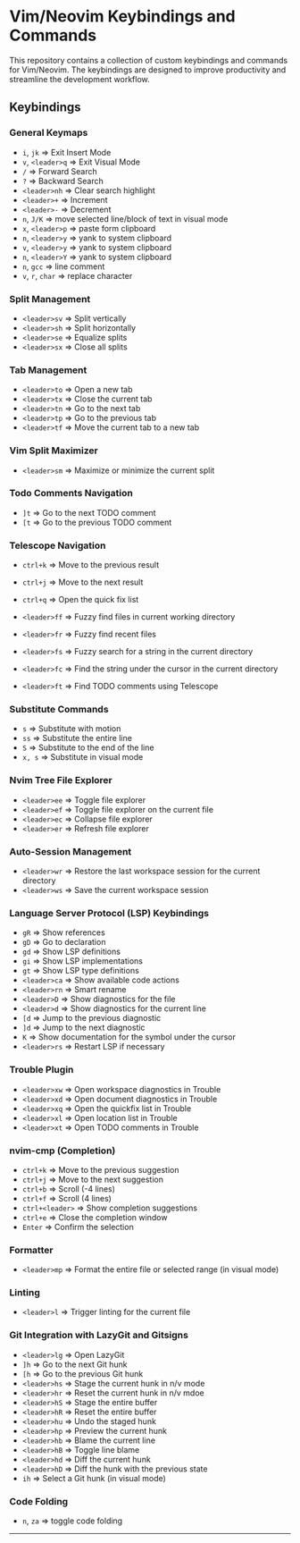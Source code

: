 # Vim/Neovim Keybindings and Commands

This repository contains a collection of custom keybindings and commands for Vim/Neovim. The keybindings are designed to improve productivity and streamline the development workflow.

## Keybindings

### General Keymaps
- `i`, `jk` => Exit Insert Mode
- `v`, `<leader>q` => Exit Visual Mode
-  `/` => Forward Search
-  `?` => Backward Search
- `<leader>nh` => Clear search highlight
- `<leader>+` => Increment
- `<leader>-` => Decrement
- `n`, `J/K` =>  move selected line/block of text in visual mode
- `x`, `<leader>p` => paste form clipboard
- `n`, `<leader>y` => yank to system clipboard
- `v`, `<leader>y` => yank to system clipboard
- `n`, `<leader>Y` => yank to system clipboard
- `n`, `gcc` => line comment
- `v`, `r`, `char` => replace character

### Split Management
- `<leader>sv` => Split vertically
- `<leader>sh` => Split horizontally
- `<leader>se` => Equalize splits
- `<leader>sx` => Close all splits

### Tab Management
- `<leader>to` => Open a new tab
- `<leader>tx` => Close the current tab
- `<leader>tn` => Go to the next tab
- `<leader>tp` => Go to the previous tab
- `<leader>tf` => Move the current tab to a new tab

### Vim Split Maximizer
- `<leader>sm` => Maximize or minimize the current split

### Todo Comments Navigation
- `]t` => Go to the next TODO comment
- `[t` => Go to the previous TODO comment

### Telescope Navigation
- `ctrl+k` => Move to the previous result
- `ctrl+j` => Move to the next result
- `ctrl+q` => Open the quick fix list

- `<leader>ff` => Fuzzy find files in current working directory
- `<leader>fr` => Fuzzy find recent files
- `<leader>fs` => Fuzzy search for a string in the current directory
- `<leader>fc` => Find the string under the cursor in the current directory
- `<leader>ft` => Find TODO comments using Telescope

### Substitute Commands
- `s` => Substitute with motion
- `ss` => Substitute the entire line
- `S` => Substitute to the end of the line
- `x, s` => Substitute in visual mode

### Nvim Tree File Explorer
- `<leader>ee` => Toggle file explorer
- `<leader>ef` => Toggle file explorer on the current file
- `<leader>ec` => Collapse file explorer
- `<leader>er` => Refresh file explorer

### Auto-Session Management
- `<leader>wr` => Restore the last workspace session for the current directory
- `<leader>ws` => Save the current workspace session

### Language Server Protocol (LSP) Keybindings
- `gR` => Show references
- `gD` => Go to declaration
- `gd` => Show LSP definitions
- `gi` => Show LSP implementations
- `gt` => Show LSP type definitions
- `<leader>ca` => Show available code actions
- `<leader>rn` => Smart rename
- `<leader>D` => Show diagnostics for the file
- `<leader>d` => Show diagnostics for the current line
- `[d` => Jump to the previous diagnostic
- `]d` => Jump to the next diagnostic
- `K` => Show documentation for the symbol under the cursor
- `<leader>rs` => Restart LSP if necessary

### Trouble Plugin
- `<leader>xw` => Open workspace diagnostics in Trouble
- `<leader>xd` => Open document diagnostics in Trouble
- `<leader>xq` => Open the quickfix list in Trouble
- `<leader>xl` => Open location list in Trouble
- `<leader>xt` => Open TODO comments in Trouble

### nvim-cmp (Completion)
- `ctrl+k` => Move to the previous suggestion
- `ctrl+j` => Move to the next suggestion
- `ctrl+b` => Scroll (-4 lines)
- `ctrl+f` => Scroll (4 lines)
- `ctrl+<leader>` => Show completion suggestions
- `ctrl+e` => Close the completion window
- `Enter` => Confirm the selection

### Formatter
- `<leader>mp` => Format the entire file or selected range (in visual mode)

### Linting
- `<leader>l` => Trigger linting for the current file

### Git Integration with LazyGit and Gitsigns
- `<leader>lg` => Open LazyGit
- `]h` => Go to the next Git hunk
- `[h` => Go to the previous Git hunk
- `<leader>hs` => Stage the current hunk in n/v mode
- `<leader>hr` => Reset the current hunk in n/v mdoe
- `<leader>hS` => Stage the entire buffer
- `<leader>hR` => Reset the entire buffer
- `<leader>hu` => Undo the staged hunk
- `<leader>hp` => Preview the current hunk
- `<leader>hb` => Blame the current line
- `<leader>hB` => Toggle line blame
- `<leader>hd` => Diff the current hunk
- `<leader>hD` => Diff the hunk with the previous state
- `ih` => Select a Git hunk (in visual mode)

### Code Folding
- `n`, `za` => toggle code folding

---
